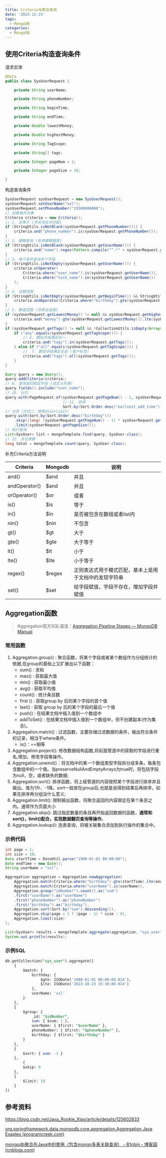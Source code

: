 ```yaml
---
title: Criteria与聚合查询
date: '2023-12-23'
tags:
  - MongoDB
categories:
  - MongoDB
---
```




## 使用Criteria构造查询条件

请求实体

~~~java
@Data
public class SysUserRequest {

    private String userName;

    private String phoneNumber;

    private String beginTime;

    private String endTime;

    private Double lowestMoney;

    private Double highestMoney;

    private String TagScope;

    private String[] tags;

    private Integer pageNum = 1;

    private Integer pageSize = 10;

}
~~~

构造查询条件

~~~java
SysUserRequest sysUserRequest = new SysUserRequest();
sysUserRequest.setUserName("xxl");
sysUserRequest.setPhoneNumber("15500000000");
// 创建条件对象
Criteria criteria = new Criteria();
// 1. 全等于 (手机号全字匹配)
if (StringUtils.isNotBlank(sysUserRequest.getPhoneNumber())) {
    criteria.and("phone_number").is(sysUserRequest.getPhoneNumber());
}
// 2. 模糊查询 (名称模糊搜索)
if (StringUtils.isNotBlank(sysUserRequest.getUserName())) {
    criteria.and("name").regex(Pattern.compile("^.*" + sysUserRequest.getUserName() + ".*$", Pattern.CASE_INSENSITIVE));
}
// 3. 单个条件查询多个字段
if (StringUtils.isNotEmpty(sysUserRequest.getUserName())) {
    criteria.orOperator(
        Criteria.where("user_name").is(sysUserRequest.getUserName()),
        Criteria.where("nick_name").in(sysUserRequest.getUserName())
    );
}
// 4. 日期范围
if (StringUtils.isNotEmpty(sysUserRequest.getBeginTime()) && StringUtils.isNotEmpty(sysUserRequest.getEndTime())) {
    criteria.andOperator(Criteria.where("birthday").gte(sysUserRequest.getBeginTime()), Criteria.where("birthday").lte(sysUserRequest.getEndTime()));
}
// 5. 数值范围 (存款总金额)
if (sysUserRequest.getLowestMoney() != null && sysUserRequest.getHighestMoney() != null) {
    criteria.and("money").gte(sysUserRequest.getLowestMoney()).lte(sysUserRequest.getHighestMoney());
}
if (sysUserRequest.getTags() != null && !CollectionUtils.isEmpty(Arrays.asList(sysUserRequest.getTags()))) {
    if ("any".equals(sysUserRequest.getTagScope())) {
        // 6. 数组字段满足任一
        criteria.and("tags").in(sysUserRequest.getTags());
    } else if ("all".equals(sysUserRequest.getTagScope())) {
        //  7. 数组字段满足全部 (客户标签)
        criteria.and("tags").all(sysUserRequest.getTags());
    }
}

Query query = new Query();
query.addCriteria(criteria);
// 8. 查询返回指定字段 (自定义列表)
query.fields().include("user_name");
// 10. 分页
query.with(PageRequest.of(sysUserRequest.getPageNum() - 1, sysUserRequest.getPageSize(),
                          // 11. 排序
                          Sort.by(Sort.Order.desc("earliest_add_time"))));
// 分页（方式二，使用skip+limit）
query.with(Sort.by(Sort.Order.desc("birthday")))
    .skip((long) (sysUserRequest.getPageNum() - 1) * sysUserRequest.getPageSize())
    .limit(sysUserRequest.getPageSize());
// 执行查询
List<SysUser> list = mongoTemplate.find(query, SysUser.class);
// 12. 总记录数
long total = mongoTemplate.count(query, SysUser.class);
~~~

补充Criteria方法说明

| Criteria      | Mongodb | 说明                                                   |
| ------------- | ------- | ------------------------------------------------------ |
| and()         | $and    | 并且                                                   |
| andOperator() | $and    | 并且                                                   |
| orOperator()  | $or     | 或者                                                   |
| is()          | $is     | 等于                                                   |
| in()          | $in     | 是否被包含在数组或者list内                             |
| nin()         | $nin    | 不包含                                                 |
| gt()          | $gt     | 大于                                                   |
| gte()         | $gte    | 大于等于                                               |
| lt()          | $lt     | 小于                                                   |
| lte()         | $lte    | 小于等于                                               |
| regex()       | $regex  | 正则表达式用于模式匹配，基本上是用于文档中的发现字符串 |
| set()         | $set    | 给字段赋值，字段不存在，增加字段并赋值                 |

## Aggregation函数

> Aggregation官方SQL语法：[Aggregation Pipeline Stages — MongoDB Manual](https://www.mongodb.com/docs/v4.4/reference/operator/aggregation-pipeline/)

### 常用函数

1. Aggregation.group() : 聚合函数，将某个字段或者某个数组作为分组统计的依据,在group的基础上又扩展出以下函数：
   - sum() : 求和
   - max() : 获取最大值
   - min() : 获取最小值
   - avg() : 获取平均值
   - count() : 统计条目数
   - first () : 获取group by 后的某个字段的首个值
   - last() : 获取 group by 后的某个字段的最后一个值
   - push() : 在结果文档中插入值到一个数组中
   - addToSet() : 在结果文档中插入值到一个数组中，但不创建副本(作为集合)。
2. Aggregation.match() : 过滤函数，主要存储过滤数据的条件，输出符合条件的记录，相当于where条件。
   - is()：==相等
3. Aggregation.project(): 修改数据结构函数,将前面管道中的获取的字段进行重名,增加，修改字段等操作。
4. Aggregation.unwind()：将文档中的某一个数组类型字段拆分成多条，每条包含数组中的一个值。当preserveNullAndEmptyArrays为true时，将包括字段为null，空，或者缺失的数据;
5. Aggregation.sort(): 排序函数，将上级管道的内容按照某个字段进行排序并且输出。值为1升、-1降。sort一般放在group后,也就是说得到结果后再排序，如果先排序再分组没什么意义;
6. Aggregation.limit(): 限制输出函数，将聚合返回的内容限定在某个条目之内。通常作为页面大小
7. Aggregation.skip(): 跳过指定数量的条目再开始返回数据的函数，**通常和sort()，limit()配合，实现数据翻页查询等操作**。
8. Aggregation.lookup(): 连表查询，将被关联集合添加到执行操作的集合中。

### 示例代码

~~~java
int page = 1;
int size = 10;
Date startTime = DateUtil.parse("1900-01-01 00:00:00");
Date endTime = new Date();
String userName = "xxl";

Aggregation aggregation = Aggregation.newAggregation(
    Aggregation.match(Criteria.where("birthday").gte(startTime).lte(endTime)),
    Aggregation.match(Criteria.where("userName").is(userName)),
    Aggregation.group("idNumber").count().as("sum")
    .first("userName").as("userName")
    .first("phoneNumber").as("phoneNumber")
    .first("birthday").as("birthday"),
    Aggregation.sort(Sort.by("sum").descending()),
    Aggregation.skip(page > 1 ? (page - 1) * size : 0),
    Aggregation.limit(size)
);

List<SysUser> results = mongoTemplate.aggregate(aggregation, "sys_user", SysUser.class).getMappedResults();
System.out.println(results);
~~~

### 示例SQL

~~~sql
db.getCollection("sys_user").aggregate([
    {
        $match: {
            birthday: {
                $gte: ISODate('1900-01-01 00:00:00.014'),
                $lte: ISODate('2023-10-23 15:30:00.014')
            },
            userName: 'xxl'
        }
    },
    {
        $group: {
            _id: "$idNumber",
            sum: { $sum: 1 },
            userName: { $first: "$userName" },
            phoneNumber: { $first: "$phoneNumber" },
            birthday: { $first: "$birthday" }
        }
    },
    {
        $sort: { sum: -1 }
    },
		{
        $skip: 0
    },
    {
        $limit: 10
    }
])
~~~





## 参考资料

https://blog.csdn.net/Java_Rookie_Xiao/article/details/125602833

[org.springframework.data.mongodb.core.aggregation.Aggregation Java Exaples (programcreek.com)](https://www.programcreek.com/java-api-examples/index.php?api=org.springframework.data.mongodb.core.aggregation.Aggregation)

[mongodb聚合在Java中的使用（包含mongo多表关联查询） - B1nbin - 博客园 (cnblogs.com)](https://www.cnblogs.com/wangzhebin/p/16494929.html)